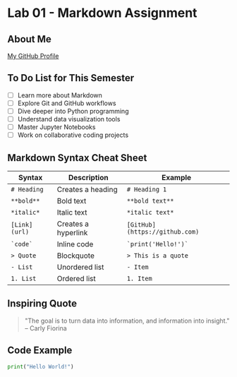 # Lab 01 - Markdown Assignment

## About Me
[My GitHub Profile](https://github.com/elKranos)

## To Do List for This Semester
- [ ] Learn more about Markdown
- [ ] Explore Git and GitHub workflows
- [ ] Dive deeper into Python programming
- [ ] Understand data visualization tools
- [ ] Master Jupyter Notebooks
- [ ] Work on collaborative coding projects

## Markdown Syntax Cheat Sheet

| Syntax        | Description                           | Example                        |
| ------------- | ------------------------------------- | ------------------------------ |
| `# Heading`   | Creates a heading                    | `# Heading 1`                  |
| `**bold**`    | Bold text                            | `**bold text**`                |
| `*italic*`    | Italic text                          | `*italic text*`                |
| `[Link](url)` | Creates a hyperlink                  | `[GitHub](https://github.com)` |
| `` `code` ``  | Inline code                          | `` `print('Hello!')` ``        |
| `> Quote`     | Blockquote                           | `> This is a quote`            |
| `- List`      | Unordered list                       | `- Item`                       |
| `1. List`     | Ordered list                         | `1. Item`                      |

## Inspiring Quote
> "The goal is to turn data into information, and information into insight." – Carly Fiorina

## Code Example
```python
print("Hello World!")

